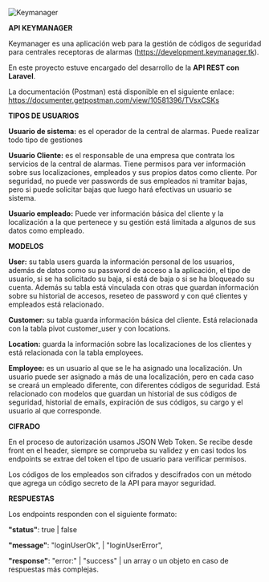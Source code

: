 ![Keymanager](https://development.keymanager.tk/assets/img/logo_KeyManager.png)

**API KEYMANAGER**

Keymanager es una aplicación web para la gestión de códigos de seguridad para centrales receptoras de alarmas (https://development.keymanager.tk). 

En este proyecto estuve encargado del desarrollo de la **API REST con Laravel**.

La documentación (Postman) está disponible en el siguiente enlace:
https://documenter.getpostman.com/view/10581396/TVsxCSKs


**TIPOS DE USUARIOS**


**Usuario de sistema:** es el operador de la central de alarmas. Puede realizar todo tipo de gestiones

**Usuario Cliente:** es el responsable de una empresa que contrata los servicios de la central de alarmas. Tiene permisos para ver información sobre sus localizaciones, empleados y sus propios datos como cliente. Por seguridad, no puede ver passwords de sus empleados ni tramitar bajas, pero si puede solicitar bajas que luego hará efectivas un usuario se sistema.

**Usuario empleado:** Puede ver información básica del cliente y la localización a la que pertenece y su gestión está limitada a algunos de sus datos como empleado.

**MODELOS**

**User:** su tabla users guarda la información personal de los usuarios, además de datos como su password de acceso a la aplicación, el tipo de usuario, si se ha solicitado su baja, si está de baja o si se ha bloqueado su cuenta.
Además su tabla está vinculada con otras que guardan información sobre su historial de accesos, reseteo de password y con qué clientes y empleados está relacionado.

**Customer:** su tabla guarda información básica del cliente. Está relacionada con la tabla pivot customer_user y con locations.

**Location:** guarda la información sobre las localizaciones de los clientes y está relacionada con la tabla employees.

**Employee:** es un usuario al que se le ha asignado una localización. Un usuario puede ser asignado a más de una localización, pero en cada caso se creará un empleado diferente, con diferentes códigos de seguridad. Está relacionado con modelos que guardan un historial de sus códigos de seguridad, historial de emails, expiración de sus códigos, su cargo y el usuario al que corresponde. 

**CIFRADO**

En el proceso de autorización usamos JSON Web Token. Se recibe desde front en el header, siempre se comprueba su validez y en casi todos los endpoints se extrae del token el tipo de usuario para verificar permisos. 

Los códigos de los empleados son cifrados y descifrados con un método que agrega un código secreto de la API para mayor seguridad. 

**RESPUESTAS**

Los endpoints responden con el siguiente formato:

**"status"**: true | false

**"message"**: "loginUserOk", | "loginUserError",

**"response"**: "error:" | "success" | un array o un objeto en caso de respuestas más complejas.

